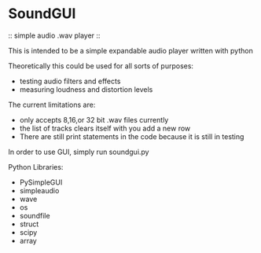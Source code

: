 # SoundGUI
:: simple audio .wav player ::


This is intended to be a simple expandable audio player written with python

Theoretically this could be used for all sorts of purposes:
 - testing audio filters and effects 
 - measuring loudness and distortion levels

The current limitations are:
 - only accepts 8,16,or 32 bit .wav files currently
 - the list of tracks clears itself with you add a new row
 - There are still print statements in the code because it is still in testing 


In order to use GUI, simply run soundgui.py


Python Libraries:
 - PySimpleGUI
 - simpleaudio
 - wave
 - os
 - soundfile
 - struct
 - scipy
 - array